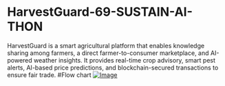 # HarvestGuard-69-SUSTAIN-AI-THON
HarvestGuard is a smart agricultural platform that enables knowledge sharing among farmers, a direct farmer-to-consumer marketplace, and AI-powered weather insights. It provides real-time crop advisory, smart pest alerts, AI-based price predictions, and blockchain-secured transactions to ensure fair trade. 
#Flow chart
[![Image](https://github.com/user-attachments/assets/c39fec73-7c31-40eb-8336-83f2ee080099)](url)
